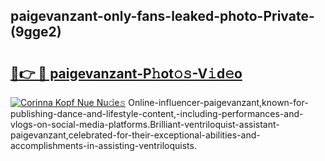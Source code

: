## paigevanzant-only-fans​-leaked-photo​-Private-(9gge2)


# <h2><a href="https://mediaupload.pro?title=paigevanzant&ref=git">🔗👉 🔴 paigevanzant-P𝚑ot𝚘𝚜-V𝚒d𝚎o</a></h2>

[![Corinna Kopf Nue Nu𝚍e𝚜](https://i.imgur.com/0qMVB7G.gif)](https://mediaupload.pro?title=paigevanzant&ref=git)
Online-influencer-paigevanzant,known-for-publishing-dance-and-lifestyle-content,-including-performances-and-vlogs-on-social-media-platforms.Brilliant-ventriloquist-assistant-paigevanzant,celebrated-for-their-exceptional-abilities-and-accomplishments-in-assisting-ventriloquists.  